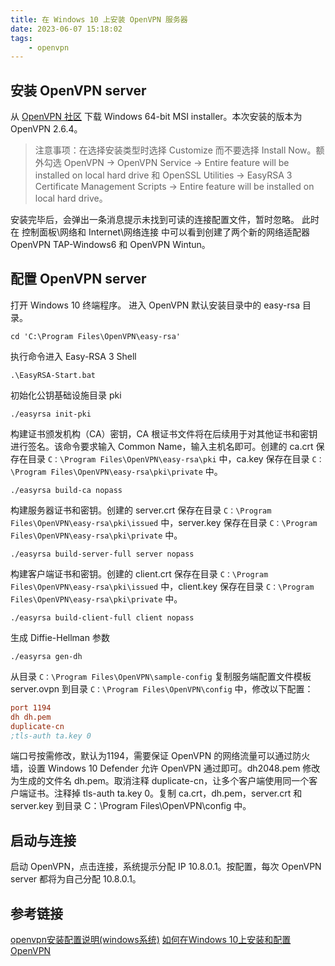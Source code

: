 ```yaml
---
title: 在 Windows 10 上安装 OpenVPN 服务器
date: 2023-06-07 15:18:02
tags: 
    - openvpn
---
```


## 安装 OpenVPN server
从 [OpenVPN 社区](https://openvpn.net/community-downloads/) 下载 Windows 64-bit MSI installer。本次安装的版本为 OpenVPN 2.6.4。

> 注意事项：在选择安装类型时选择 Customize 而不要选择 Install Now。额外勾选 OpenVPN -> OpenVPN Service -> Entire feature will be installed on local hard drive 和 OpenSSL Utilities -> EasyRSA 3 Certificate Management Scripts -> Entire feature will be installed on local hard drive。

安装完毕后，会弹出一条消息提示未找到可读的连接配置文件，暂时忽略。
此时在 控制面板\网络和 Internet\网络连接 中可以看到创建了两个新的网络适配器 OpenVPN TAP-Windows6 和 OpenVPN Wintun。

## 配置 OpenVPN server
打开 Windows 10 终端程序。
进入 OpenVPN 默认安装目录中的 easy-rsa 目录。
```shell
cd 'C:\Program Files\OpenVPN\easy-rsa'
```
执行命令进入 Easy-RSA 3 Shell
```shell
.\EasyRSA-Start.bat
```
初始化公钥基础设施目录 pki
```shell
./easyrsa init-pki
```
构建证书颁发机构（CA）密钥，CA 根证书文件将在后续用于对其他证书和密钥进行签名。该命令要求输入 Common Name，输入主机名即可。创建的 ca.crt 保存在目录 `C：\Program Files\OpenVPN\easy-rsa\pki` 中，ca.key 保存在目录 `C：\Program Files\OpenVPN\easy-rsa\pki\private` 中。
```shell
./easyrsa build-ca nopass
```
构建服务器证书和密钥。创建的 server.crt 保存在目录 `C：\Program Files\OpenVPN\easy-rsa\pki\issued` 中，server.key 保存在目录 `C：\Program Files\OpenVPN\easy-rsa\pki\private` 中。
```shell
./easyrsa build-server-full server nopass
```
构建客户端证书和密钥。创建的 client.crt 保存在目录 `C：\Program Files\OpenVPN\easy-rsa\pki\issued` 中，client.key 保存在目录 `C：\Program Files\OpenVPN\easy-rsa\pki\private` 中。
```shell
./easyrsa build-client-full client nopass
```
生成 Diffie-Hellman 参数
```shell
./easyrsa gen-dh
```
从目录 `C：\Program Files\OpenVPN\sample-config` 复制服务端配置文件模板 server.ovpn 到目录 `C：\Program Files\OpenVPN\config` 中，修改以下配置：
```ini
port 1194
dh dh.pem
duplicate-cn
;tls-auth ta.key 0
```
端口号按需修改，默认为1194，需要保证 OpenVPN 的网络流量可以通过防火墙，设置 Windows 10 Defender 允许 OpenVPN 通过即可。dh2048.pem 修改为生成的文件名 dh.pem。取消注释 duplicate-cn，让多个客户端使用同一个客户端证书。注释掉 tls-auth ta.key 0。复制 ca.crt，dh.pem，server.crt 和 server.key 到目录 C：\Program Files\OpenVPN\config 中。

## 启动与连接
启动 OpenVPN，点击连接，系统提示分配 IP 10.8.0.1。按配置，每次 OpenVPN server 都将为自己分配 10.8.0.1。

## 参考链接
[openvpn安装配置说明(windows系统)](https://blog.eyyyye.com/article/39#menu_3)
[如何在Windows 10上安装和配置OpenVPN](https://zhuanlan.zhihu.com/p/525197398)